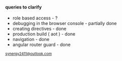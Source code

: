 #### queries to clarify
- role based access - ?
- debugging in the browser console -  partially done
- creating directives - done 
- production build ( aot )  - done
- navigation - done
- angular router guard - done

<sub>synergy2411@outlook.com</sub>